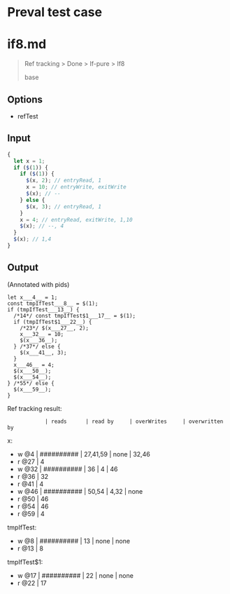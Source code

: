 # Preval test case

# if8.md

> Ref tracking > Done > If-pure > If8
>
> base

## Options

- refTest

## Input

`````js filename=intro
{
  let x = 1;
  if ($(1)) {
    if ($(1)) {
      $(x, 2); // entryRead, 1
      x = 10; // entryWrite, exitWrite
      $(x); // --
    } else {
      $(x, 3); // entryRead, 1
    }
    x = 4; // entryRead, exitWrite, 1,10
    $(x); // --, 4
  }
  $(x); // 1,4
}
`````

## Output

(Annotated with pids)

`````filename=intro
let x___4__ = 1;
const tmpIfTest___8__ = $(1);
if (tmpIfTest___13__) {
  /*14*/ const tmpIfTest$1___17__ = $(1);
  if (tmpIfTest$1___22__) {
    /*23*/ $(x___27__, 2);
    x___32__ = 10;
    $(x___36__);
  } /*37*/ else {
    $(x___41__, 3);
  }
  x___46__ = 4;
  $(x___50__);
  $(x___54__);
} /*55*/ else {
  $(x___59__);
}
`````

Ref tracking result:

                | reads      | read by     | overWrites     | overwritten by
x:
  - w @4       | ########## | 27,41,59    | none           | 32,46
  - r @27      | 4
  - w @32      | ########## | 36          | 4              | 46
  - r @36      | 32
  - r @41      | 4
  - w @46      | ########## | 50,54       | 4,32           | none
  - r @50      | 46
  - r @54      | 46
  - r @59      | 4

tmpIfTest:
  - w @8       | ########## | 13          | none           | none
  - r @13      | 8

tmpIfTest$1:
  - w @17       | ########## | 22          | none           | none
  - r @22       | 17
